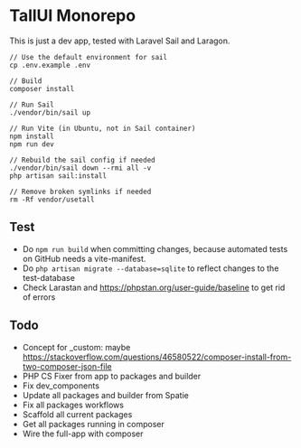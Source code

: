 # TallUI Monorepo

This is just a dev app, tested with Laravel Sail and Laragon.

```
// Use the default environment for sail
cp .env.example .env

// Build
composer install

// Run Sail
./vendor/bin/sail up

// Run Vite (in Ubuntu, not in Sail container)
npm install
npm run dev

// Rebuild the sail config if needed
./vendor/bin/sail down --rmi all -v
php artisan sail:install

// Remove broken symlinks if needed
rm -Rf vendor/usetall
```


## Test

- Do `npm run build` when committing changes, because automated tests on GitHub needs a vite-manifest.
- Do `php artisan migrate --database=sqlite` to reflect changes to the test-database
- Check Larastan and https://phpstan.org/user-guide/baseline to get rid of errors


## Todo

- Concept for _custom: maybe https://stackoverflow.com/questions/46580522/composer-install-from-two-composer-json-file
- PHP CS Fixer from app to packages and builder
- Fix dev_components
- Update all packages and builder from Spatie
- Fix all packages workflows
- Scaffold all current packages
- Get all packages running in composer
- Wire the full-app with composer
